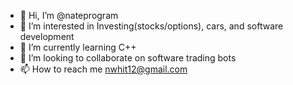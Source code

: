 - 👋 Hi, I’m @nateprogram
- 👀 I’m interested in Investing(stocks/options), cars, and software development
- 🌱 I’m currently learning C++ 
- 💞️ I’m looking to collaborate on software trading bots
- 📫 How to reach me nwhit12@gmail.com

<!---
nateprogram/nateprogram is a ✨ special ✨ repository because its `README.md` (this file) appears on your GitHub profile.
You can click the Preview link to take a look at your changes.
--->
